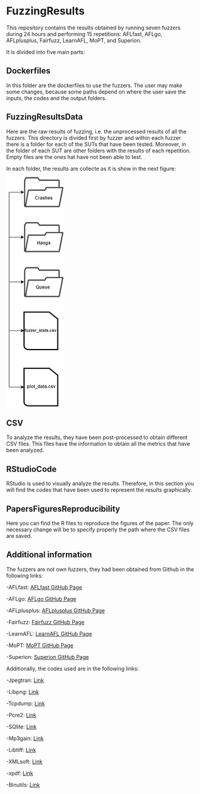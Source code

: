 # FuzzingResults


This repository contains the results obtained by running seven fuzzers during 24 hours and performing 15 repetitions: AFLfast, AFLgo, AFLplusplus, Fairfuzz, LearnAFL, MoPT, and Superion. 


It is divided into five main parts:

## Dockerfiles
In this folder are the dockerfiles to use the fuzzers. The user may make some changes, because some paths depend on where the user save the inputs, the codes and the output folders.

## FuzzingResultsData
Here are the raw results of fuzzing, i.e. the unprocessed results of all the fuzzers. This directory is divided first by fuzzer and within each fuzzer there is a folder for each of the SUTs that have been tested. Moreover, in the folder of each SUT are other folders with the results of each repetition. Empty files are the ones hat have not been able to test.

In each folder, the results are collecte as it is show in the next figure:

![](https://github.com/Mai722/FuzzingResults/blob/main/Figures/structure.jpg)


## CSV
To analyze the results, they have been post-processed to obtain different CSV files. This files have the information to obtain all the metrics that have been analyzed.

## RStudioCode
RStudio is used to visually analyze the results. Therefore, in this section you will find the codes that have been used to represent the results graphically. 

## PapersFiguresReproducibility
Here you can find the R files to reproduce the figures of the paper. The only necessary change will be to specify properly the path where the CSV files are saved.


## Additional information
The fuzzers are not own fuzzers, they had been obtained from Github in the following links:

-AFLfast: [AFLfast GitHub Page](https://github.com/mboehme/aflfast)

-AFLgo: [AFLgo GitHub Page](https://github.com/aflgo/aflgo)

-AFLplusplus: [AFLplusplus GitHub Page](https://github.com/AFLplusplus/AFLplusplus)

-Fairfuzz: [Fairfuzz GitHub Page](https://github.com/carolemieux/afl-rb)

-LearnAFL: [LearnAFL GitHub Page](https://github.com/MoonLight-SteinsGate/LearnAFL)

-MoPT: [MoPT GitHub Page](https://github.com/puppet-meteor/MOpt-AFL)

-Superion: [Superion GitHub Page](https://github.com/zhunki/Superion)

Additionally, the codes used are in the following links:

-Jpegtran: [Link](https://sourceforge.net/projects/libjpeg-turbo/files/1.5.2/)

-Libpng: [Link](https://sourceforge.net/projects/libpng/files/libpng12/older-releases/1.2.45/)

-Tcpdump: [Link](https://www.tcpdump.org/old/_releases.html)

-Pcre2: [Link](https://www.pcre.org/)

-SQlite: [Link](https://www.npackd.org/p/sqlite-source/3.30.1)

-Mp3gain: [Link](https://sourceforge.net/projects/mp3gain/files/mp3gain/1.5.2/)

-Libtiff: [Link](https://www.linuxfromscratch.org/blfs/view/8.3/general/libtiff.html)

-XMLsoft: [Link](http://xmlsoft.org/sources/win32/)

-xpdf: [Link](https://github.com/kermitt2/xpdf-4.00)

-Binutils: [Link](https://ftp.gnu.org/gnu/binutils/)



